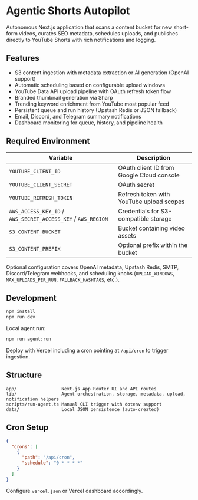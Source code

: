 # Agentic Shorts Autopilot

Autonomous Next.js application that scans a content bucket for new short-form videos, curates SEO metadata, schedules uploads, and publishes directly to YouTube Shorts with rich notifications and logging.

## Features

- S3 content ingestion with metadata extraction or AI generation (OpenAI support)
- Automatic scheduling based on configurable upload windows
- YouTube Data API upload pipeline with OAuth refresh token flow
- Branded thumbnail generation via Sharp
- Trending keyword enrichment from YouTube most popular feed
- Persistent queue and run history (Upstash Redis or JSON fallback)
- Email, Discord, and Telegram summary notifications
- Dashboard monitoring for queue, history, and pipeline health

## Required Environment

| Variable | Description |
| --- | --- |
| `YOUTUBE_CLIENT_ID` | OAuth client ID from Google Cloud console |
| `YOUTUBE_CLIENT_SECRET` | OAuth secret |
| `YOUTUBE_REFRESH_TOKEN` | Refresh token with YouTube upload scopes |
| `AWS_ACCESS_KEY_ID` / `AWS_SECRET_ACCESS_KEY` / `AWS_REGION` | Credentials for S3-compatible storage |
| `S3_CONTENT_BUCKET` | Bucket containing video assets |
| `S3_CONTENT_PREFIX` | Optional prefix within the bucket |

Optional configuration covers OpenAI metadata, Upstash Redis, SMTP, Discord/Telegram webhooks, and scheduling knobs (`UPLOAD_WINDOWS`, `MAX_UPLOADS_PER_RUN`, `FALLBACK_HASHTAGS`, etc.).

## Development

```bash
npm install
npm run dev
```

Local agent run:

```bash
npm run agent:run
```

Deploy with Vercel including a cron pointing at `/api/cron` to trigger ingestion.

## Structure

```
app/                 Next.js App Router UI and API routes
lib/                 Agent orchestration, storage, metadata, upload, notification helpers
scripts/run-agent.ts Manual CLI trigger with dotenv support
data/                Local JSON persistence (auto-created)
```

## Cron Setup

```json
{
  "crons": [
    {
      "path": "/api/cron",
      "schedule": "0 * * * *"
    }
  ]
}
```

Configure `vercel.json` or Vercel dashboard accordingly.
